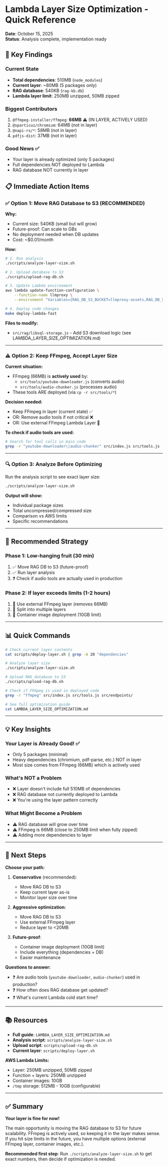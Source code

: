 # Lambda Layer Size Optimization - Quick Reference

**Date**: October 15, 2025  
**Status**: Analysis complete, implementation ready

## 🎯 Key Findings

### Current State
- **Total dependencies**: 510MB (`node_modules`)
- **Current layer**: ~80MB (5 packages only)
- **RAG database**: 540KB (`rag-kb.db`)
- **Lambda layer limit**: 250MB unzipped, 50MB zipped

### Biggest Contributors
1. `@ffmpeg-installer/ffmpeg`: **66MB** ⚠️ (IN LAYER, ACTIVELY USED)
2. `@sparticuz/chromium`: 64MB (not in layer)
3. `@napi-rs/*`: 58MB (not in layer)
4. `pdfjs-dist`: 37MB (not in layer)

### Good News ✅
- Your layer is already optimized (only 5 packages)
- Full dependencies NOT deployed to Lambda
- RAG database NOT currently in layer

## 📋 Immediate Action Items

### ✅ Option 1: Move RAG Database to S3 (RECOMMENDED)

**Why:**
- Current size: 540KB (small but will grow)
- Future-proof: Can scale to GBs
- No deployment needed when DB updates
- Cost: ~$0.01/month

**How:**
```bash
# 1. Run analysis
./scripts/analyze-layer-size.sh

# 2. Upload database to S3
./scripts/upload-rag-db.sh

# 3. Update Lambda environment
aws lambda update-function-configuration \
    --function-name llmproxy \
    --environment "Variables={RAG_DB_S3_BUCKET=llmproxy-assets,RAG_DB_S3_KEY=rag/rag-kb.db}"

# 4. Deploy code changes
make deploy-lambda-fast
```

**Files to modify:**
- `src/rag/libsql-storage.js` - Add S3 download logic (see LAMBDA_LAYER_SIZE_OPTIMIZATION.md)

---

### ⚠️ Option 2: Keep FFmpeg, Accept Layer Size

**Current situation:**
- FFmpeg (66MB) is **actively used** by:
  - `src/tools/youtube-downloader.js` (converts audio)
  - `src/tools/audio-chunker.js` (processes audio)
- These tools ARE deployed (via `cp -r src/tools/*`)

**Decision needed:**
- Keep FFmpeg in layer (current state) ✅
- OR: Remove audio tools if not critical ❌
- OR: Use external FFmpeg Lambda Layer 🔄

**To check if audio tools are used:**
```bash
# Search for tool calls in main code
grep -r "youtube-downloader\|audio-chunker" src/index.js src/tools.js
```

---

### 🔍 Option 3: Analyze Before Optimizing

Run the analysis script to see exact layer size:

```bash
./scripts/analyze-layer-size.sh
```

**Output will show:**
- Individual package sizes
- Total uncompressed/compressed size
- Comparison vs AWS limits
- Specific recommendations

---

## 🎯 Recommended Strategy

### Phase 1: Low-hanging fruit (30 min)
1. ✅ Move RAG DB to S3 (future-proof)
2. ✅ Run layer analysis
3. ❓ Check if audio tools are actually used in production

### Phase 2: If layer exceeds limits (1-2 hours)
1. 🔧 Use external FFmpeg layer (removes 66MB)
2. 🔧 Split into multiple layers
3. 🔧 Container image deployment (10GB limit)

---

## 📊 Quick Commands

```bash
# Check current layer contents
cat scripts/deploy-layer.sh | grep -A 20 "dependencies"

# Analyze layer size
./scripts/analyze-layer-size.sh

# Upload RAG database to S3
./scripts/upload-rag-db.sh

# Check if FFmpeg is used in deployed code
grep -r "ffmpeg" src/index.js src/tools.js src/endpoints/

# See full optimization guide
cat LAMBDA_LAYER_SIZE_OPTIMIZATION.md
```

---

## 💡 Key Insights

### Your Layer is Already Good! ✅
- Only 5 packages (minimal)
- Heavy dependencies (chromium, pdf-parse, etc.) NOT in layer
- Most size comes from FFmpeg (66MB) which is actively used

### What's NOT a Problem
- ❌ Layer doesn't include full 510MB of dependencies
- ❌ RAG database not currently deployed to Lambda
- ❌ You're using the layer pattern correctly

### What Might Become a Problem
- ⚠️ RAG database will grow over time
- ⚠️ FFmpeg is 66MB (close to 250MB limit when fully zipped)
- ⚠️ Adding more dependencies to layer

---

## 🚀 Next Steps

**Choose your path:**

1. **Conservative** (recommended): 
   - Move RAG DB to S3
   - Keep current layer as-is
   - Monitor layer size over time

2. **Aggressive optimization**:
   - Move RAG DB to S3
   - Use external FFmpeg layer
   - Reduce layer to <20MB

3. **Future-proof**:
   - Container image deployment (10GB limit)
   - Include everything (dependencies + DB)
   - Easier maintenance

**Questions to answer:**
- ❓ Are audio tools (`youtube-downloader`, `audio-chunker`) used in production?
- ❓ How often does RAG database get updated?
- ❓ What's current Lambda cold start time?

---

## 📚 Resources

- **Full guide**: `LAMBDA_LAYER_SIZE_OPTIMIZATION.md`
- **Analysis script**: `scripts/analyze-layer-size.sh`
- **Upload script**: `scripts/upload-rag-db.sh`
- **Current layer**: `scripts/deploy-layer.sh`

**AWS Lambda Limits:**
- Layer: 250MB unzipped, 50MB zipped
- Function + layers: 250MB unzipped
- Container images: 10GB
- `/tmp` storage: 512MB - 10GB (configurable)

---

## ✅ Summary

**Your layer is fine for now!** 

The main opportunity is moving the RAG database to S3 for future scalability. FFmpeg is actively used, so keeping it in the layer makes sense. If you hit size limits in the future, you have multiple options (external FFmpeg layer, container images, etc.).

**Recommended first step**: Run `./scripts/analyze-layer-size.sh` to get exact numbers, then decide if optimization is needed.
